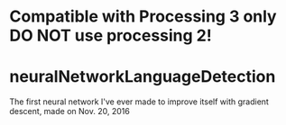 # Compatible with Processing 3 only DO NOT use processing 2!

# neuralNetworkLanguageDetection 
The first neural network I've ever made to improve itself with gradient descent, made on Nov. 20, 2016

